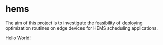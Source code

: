 # hems

The aim of this project is to investigate the feasibility of deploying
optimization routines on edge devices for HEMS scheduling applications.

Hello World!